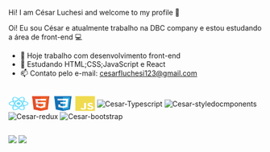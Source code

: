 Hi! I am César Luchesi and welcome to my profile  🤗

Oi! Eu sou César e atualmente trabalho na DBC company e estou estudando a área de front-end 💻

- 🔭 Hoje trabalho com desenvolvimento front-end
- 🌱 Estudando HTML;CSS;JavaScript e React
- 📫 Contato pelo e-mail: cesarfluchesi123@gmail.com

<!-- <div align="center">
  <a href="https://github.com/CesarLuchesi">
  <img height="150em" src="https://github-readme-stats.vercel.app/api?username=CesarLuchesi&show_icons=true&theme=tokyonight&include_all_commits=true&count_private=true" />
  <img height="150em" src="https://github-readme-stats.vercel.app/api/top-langs/?username=CesarLuchesi&layout=compact&langs_count=7&theme=tokyonight"/>
</div> -->
  
  <div style="display: inline_block", "justify-content: space-between" ><br>
  <img align="center" alt="Cesar-React" height="30" width="40" src="https://raw.githubusercontent.com/devicons/devicon/master/icons/react/react-original.svg">
  <img align="center" alt="Cesar-HTML" height="30" width="40" src="https://raw.githubusercontent.com/devicons/devicon/master/icons/html5/html5-original.svg">
  <img align="center" alt="Cesar-CSS" height="30" width="40" src="https://raw.githubusercontent.com/devicons/devicon/master/icons/css3/css3-original.svg">
  <img align="center" alt="Cesar-Js" height="30" width="40" src="https://raw.githubusercontent.com/devicons/devicon/master/icons/javascript/javascript-plain.svg">
  <img align="center" alt="Cesar-Typescript" height="30" width="40" src="https://cdn.jsdelivr.net/gh/devicons/devicon/icons/typescript/typescript-original.svg"> 
  <img align="center" alt="Cesar-styledocmponents" height="30" width="50" src="https://img.shields.io/badge/styled--components-DB7093?style=for-the-badge&logo=styled-components&logoColor=white"> 
  <img align="center" alt="Cesar-redux" height="30" width="40" src="https://cdn.jsdelivr.net/gh/devicons/devicon/icons/redux/redux-original.svg"> 
<img align="center" alt="Cesar-bootstrap" height="30" width="40" src="https://cdn.jsdelivr.net/gh/devicons/devicon/icons/bootstrap/bootstrap-plain-wordmark.svg"> 
</div>

  ##
  
  <div align:"center">
  <a href = "mailto:cesarfluchesi123@gmail.com"><img src="https://img.shields.io/badge/-Gmail-%23333?style=for-the-badge&logo=gmail&logoColor=white" target="_blank"></a>
  <a href="https://www.linkedin.com/in/cesarluchesi/" target="_blank"><img src="https://img.shields.io/badge/-LinkedIn-%230077B5?style=for-the-badge&logo=linkedin&logoColor=white" target="_blank"></a> 
  </div>
